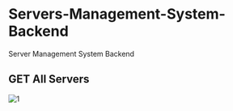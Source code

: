# Servers-Management-System-Backend
Server Management System Backend

## GET All Servers
![1](https://user-images.githubusercontent.com/57706022/154277440-cd48325a-5413-41cc-905c-9516db5a99cc.png)

